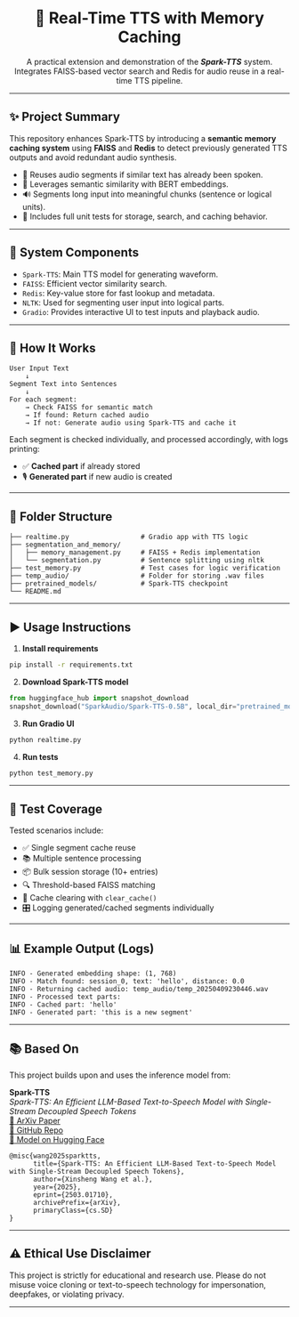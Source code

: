 <div align="center">
    <h1>📣 Real-Time TTS with Memory Caching</h1>
    <p>
        A practical extension and demonstration of the <b><em>Spark-TTS</em></b> system.<br>
        Integrates FAISS-based vector search and Redis for audio reuse in a real-time TTS pipeline.
    </p>
</div>

---

## ✨ Project Summary

This repository enhances Spark-TTS by introducing a **semantic memory caching system** using **FAISS** and **Redis** to detect previously generated TTS outputs and avoid redundant audio synthesis.

- 🔁 Reuses audio segments if similar text has already been spoken.
- 🧠 Leverages semantic similarity with BERT embeddings.
- 🔊 Segments long input into meaningful chunks (sentence or logical units).
- 🧪 Includes full unit tests for storage, search, and caching behavior.

---

## 📐 System Components

- `Spark-TTS`: Main TTS model for generating waveform.
- `FAISS`: Efficient vector similarity search.
- `Redis`: Key-value store for fast lookup and metadata.
- `NLTK`: Used for segmenting user input into logical parts.
- `Gradio`: Provides interactive UI to test inputs and playback audio.

---

## 🧪 How It Works

```plaintext
User Input Text
    ↓
Segment Text into Sentences
    ↓
For each segment:
    → Check FAISS for semantic match
    → If found: Return cached audio
    → If not: Generate audio using Spark-TTS and cache it
```

Each segment is checked individually, and processed accordingly, with logs printing:

- ✅ **Cached part** if already stored
- 🎙️ **Generated part** if new audio is created

---

## 📂 Folder Structure

```
├── realtime.py                  # Gradio app with TTS logic
├── segmentation_and_memory/
│   ├── memory_management.py     # FAISS + Redis implementation
│   └── segmentation.py          # Sentence splitting using nltk
├── test_memory.py               # Test cases for logic verification
├── temp_audio/                  # Folder for storing .wav files
├── pretrained_models/           # Spark-TTS checkpoint
└── README.md
```

---

## ▶️ Usage Instructions

1. **Install requirements**
```bash
pip install -r requirements.txt
```

2. **Download Spark-TTS model**
```python
from huggingface_hub import snapshot_download
snapshot_download("SparkAudio/Spark-TTS-0.5B", local_dir="pretrained_models/Spark-TTS-0.5B")
```

3. **Run Gradio UI**
```bash
python realtime.py
```

4. **Run tests**
```bash
python test_memory.py
```

---

## 🧪 Test Coverage

Tested scenarios include:

- ✅ Single segment cache reuse
- 📚 Multiple sentence processing
- 📦 Bulk session storage (10+ entries)
- 🔍 Threshold-based FAISS matching
- 🧹 Cache clearing with `clear_cache()`
- 🎛 Logging generated/cached segments individually

---

## 📊 Example Output (Logs)

```plaintext
INFO - Generated embedding shape: (1, 768)
INFO - Match found: session_0, text: 'hello', distance: 0.0
INFO - Returning cached audio: temp_audio/temp_20250409230446.wav
INFO - Processed text parts:
INFO - Cached part: 'hello'
INFO - Generated part: 'this is a new segment'
```

---

## 📚 Based On

This project builds upon and uses the inference model from:

**Spark-TTS**  
*Spark-TTS: An Efficient LLM-Based Text-to-Speech Model with Single-Stream Decoupled Speech Tokens*  
[🔗 ArXiv Paper](https://arxiv.org/abs/2503.01710)  
[🔗 GitHub Repo](https://github.com/SparkAudio/Spark-TTS)  
[🔗 Model on Hugging Face](https://huggingface.co/SparkAudio/Spark-TTS-0.5B)

```
@misc{wang2025sparktts,
      title={Spark-TTS: An Efficient LLM-Based Text-to-Speech Model with Single-Stream Decoupled Speech Tokens},
      author={Xinsheng Wang et al.},
      year={2025},
      eprint={2503.01710},
      archivePrefix={arXiv},
      primaryClass={cs.SD}
}
```

---

## ⚠️ Ethical Use Disclaimer

This project is strictly for educational and research use. Please do not misuse voice cloning or text-to-speech technology for impersonation, deepfakes, or violating privacy.

---
